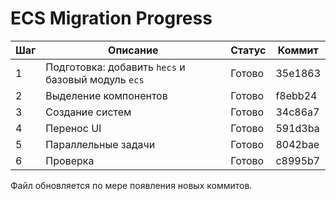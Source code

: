# ECS Migration Progress

| Шаг | Описание | Статус | Коммит |
|-----|----------|--------|--------|
| 1   | Подготовка: добавить `hecs` и базовый модуль `ecs` | Готово | 35e1863 |
| 2   | Выделение компонентов | Готово | f8ebb24 |
| 3   | Создание систем | Готово | 34c86a7 |
| 4   | Перенос UI | Готово | 591d3ba |
| 5   | Параллельные задачи | Готово | 8042bae |
| 6   | Проверка | Готово | c8995b7 |

Файл обновляется по мере появления новых коммитов.
